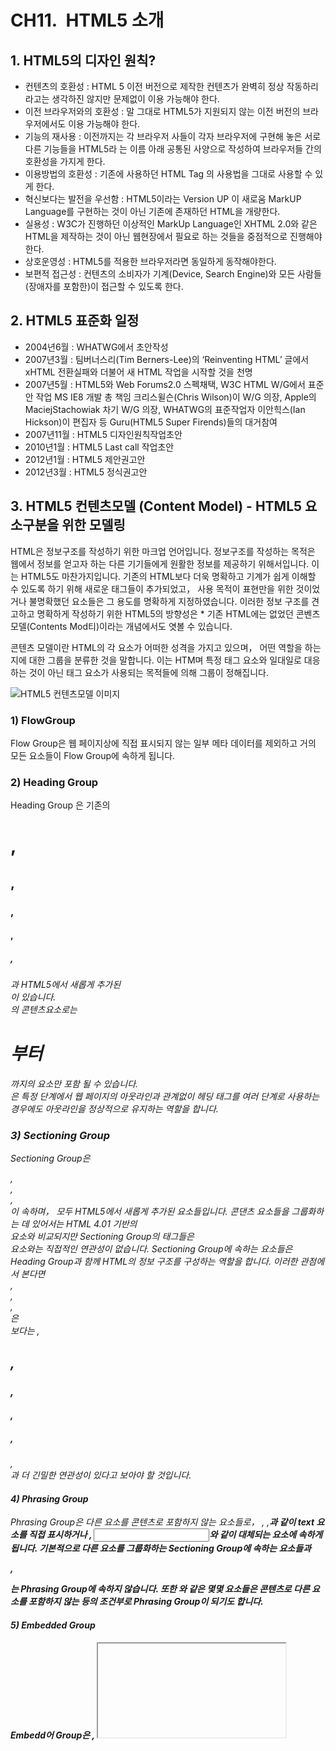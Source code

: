 # CH11.  HTML5 소개

##   

## 1\. HTML5의 디자인 원칙?

- 컨텐츠의 호환성 : HTML 5 이전 버전으로 제작한 컨텐츠가 완벽히 정상 작동하리라고는 생각하진 않지만 문제없이 이용 가능해야 한다.
- 이전 브라우저와의 호환성 : 말 그대로 HTML5가 지원되지 않는 이전 버전의 브라우저에서도 이용 가능해야 한다.
- 기능의 재사용 : 이전까지는 각 브라우저 사들이 각자 브라우저에 구현해 놓은 서로 다른 기능들을 HTML5라 는 이름 아래 공통된 사양으로 작성하여 브라우저들 간의 호환성을 가지게 한다.
- 이용방법의 호환성 : 기존에 사용하던 HTML Tag 의 사용법을 그대로 사용할 수 있게 한다.
- 혁신보다는 발전을 우선함 : HTML5이라는 Version UP 이 새로움 MarkUP Language를 구현하는 것이 아닌 기존에 존재하던 HTML을 개량한다.
- 실용성 : W3C가 진행하던 이상적인 MarkUp Language인 XHTML 2.0와 같은 HTML을 제작하는 것이 아닌 웹현장에서 필요로 하는 것들을 중점적으로 진행해야한다.
- 상호운영성 : HTML5를 적용한 브라우저라면 동일하게 동작해야한다.
- 보편적 접근성 : 컨텐츠의 소비자가 기계(Device, Search Engine)와 모든 사람들(장애자를 포함한)이 접근할 수 있도록 한다.

  

## 2\. HTML5 표준화 일정

- 2004년6월 : WHATWG에서 초안작성
- 2007년3월 : 팀버너스리(Tim Berners-Lee)의 ‘Reinventing HTML’ 글에서 xHTML 전환실패와 더불어 새 HTML 작업을 시작할 것을 천명
- 2007년5월 : HTML5와 Web Forums2.0 스펙채택, W3C HTML W/G에서 표준안 작업 MS IE8 개발 총 책임 크리스윌슨(Chris Wilson)이 W/G 의장, Apple의 MaciejStachowiak 차기 W/G 의장, WHATWG의 표준작업자 이안힉스(Ian Hickson)이 편집자 등 Guru(HTML5 Super Firends)들의 대거참여
- 2007년11월 : HTML5 디자인원칙작업초안
- 2010년1월 : HTML5 Last call 작업초안
- 2012년1월 : HTML5 제안권고안
- 2012년3월 : HTML5 정식권고안

  

## 3\. HTML5 컨텐츠모델 (Content Model) - HTML5 요소구분을 위한 모델링

HTML은 정보구조를 작성하기 위한 마크업 언어입니다. 정보구조를 작성하는 목적은 웹에서 정보를 얻고자 하는 다른 기기들에게 원활한 정보를 제공하기 위해서입니다. 이는 HTML5도 마찬가지입니다. 기존의 HTML보다 더욱 명확하고 기계가 쉽게 이해할 수 있도록 하기 위해 새로운 태그들이 추가되었고， 사용 목적이 표현만을 위한 것이었거나 불명확했던 요소들은 그 용도를 명확하게 지정하였습니다. 이러한 정보 구조를 견고하고 명확하게 작성하기 위한 HTML5의 방향성은 \* 기존 HTML에는 없었던 콘벤츠 모델(Contents Mod티)이라는 개념에서도 엿볼 수 있습니다.

콘텐츠 모델이란 HTML의 각 요소가 어떠한 성격을 가지고 있으며， 어떤 역할을 하는지에 대한 그룹을 분류한 것을 말합니다. 이는 HTM며 특정 태그 요소와 일대일로 대응하는 것이 아닌 태그 요소가 사용되는 목적들에 의해 그룹이 정해집니다.

  

  

![HTML5 컨텐츠모델 이미지](http://wdschools.co.kr/gate/classroom/chapter1-html5/images/tag-img6.jpg)

  

  

### 1) FlowGroup

Flow Group은 웹 페이지상에 직접 표시되지 않는 일부 메타 데이터를 제외하고 거의 모든 요소들이 Flow Group에 속하게 됩니다.

  

### 2) Heading Group

Heading Group 은 기존의 <h1>, <h2>, <h3>, <h4> , <h5>, <h6>과 HTML5에서 새롭게 추가된 <hgroup> 이 있습니다. <hgroup>의 콘텐츠요소로는 <h1>부터 <h6>까지의 요소만 포함 될 수 있습니다. <hgroup>은 특정 단계에서 웹 페이지의 아웃라인과 관계없이 헤딩 태그를 여러 단계로 사용하는 경우에도 아웃라인을 정상적으로 유지하는 역할을 합니다.

  

### 3) Sectioning Group

Sectioning Group은 <article>, <aside>, <nav>, <section> 이 속하며， 모두 HTML5에서 새롭게 추가된 요소들입니다. 콘댄츠 요소들을 그룹화하는 데 있어서는 HTML 4.01 기반의 <div> 요소와 비교되지만 Sectioning Group의 태그들은 <div> 요소와는 직접적인 연관성이 없습니다. Sectioning Group에 속하는 요소들은 Heading Group과 함께 HTML의 정보 구조를 구성하는 역할을 합니다. 이러한 관점에서 본다면 <article>, <aside>, <nav>, <section>은 <div>보다는 <hl>, <h2>, <h3>, <h4>, <h5> , <h6>, <hgroup>과 더 긴밀한 연관성이 있다고 보아야 할 것입니다.

  

#### 4) Phrasing Group

Phrasing Group은 다른 요소를 콘텐츠로 포함하지 않는 요소들로， <em> , <span>,<strong>과 같이 text 요소를 직접 표시하거나 <img>, <input>와 같이 대체되는 요소에 속하게 됩니다. 기본적으로 다른 요소를 그룹화하는 Sectioning Group에 속하는 요소들과 <div>, <p>는 Phrasing Group에 속하지 않습니다. 또한 <a>와 같은 몇몇 요소들은 콘텐츠로 다른 요소를 포함하지 않는 등의 조건부로 Phrasing Group이 되기도 합니다.

  

#### 5) Embedded Group

Embedd어 Group은 <img>, <iframe>, <video> , <canvas> 등과 같이 외부 자원을 웹페이지에 포함하는 요소들입니다. 또한 HTML 요소가 아닌 다른 언어로 표시된 SVG와 같은 요소도 Embedded Group에 속하게 됩니다.

  

#### 6) Interactive Group

Interactive Group은 사용자와 상호 작용을 하는 <a>, <button>, <textarea>의 요소입니다. 기본적으로 Interactive Group에 속하는 <input>요소도 type속성이 hidden으로 지정될 경우， 사용자가 이를 조작할 수 없게 되므로 Interactive Group에 포함되지 않습니다. 이와는 반대로 기본적으로는 Embedded Group에 속하는 <img> 의 경우 usemap 속성이 적용되어 사용자의 조작에 반응하는 형태가 되면 Interactive Group에도 속하게 됩니다.

  

#### 7) Metadata Group

Metadata Group은 기본적으로 웹 브라우저에 표시되지 않는 <meta>, <title>， <link> 등과 같은 메타정보를 제공하는 요소들입니다.

  

  

## 4\. HTML5 아웃라인

  

화면으로 보면 아무런 차이가 없어 보이지만 HTML5는 기존의 HTML 4.01나 XHTML 1.0과는 다른 점이 있습니다. 

눈에 보이지 않는 어떤 구조가 자동으로 생겨나는데 눈에 보이지 않기 때문에 '암묵적인 구조 생성'이라고 한다. 이것은 HTML5에 도입된 아웃라인(Outline) 개념 때문에 나타나는 현상이다. 

HTML이 정보를 구성하는 마크업 언어라면 DOM의 구조를 나타내는 아웃라인 알고니즘은 기계적으로 정보구조를 파악할 수 있는 개념입니다.

  

1. 눈에 보이지 않는 구조가 암묵적으로 생김
2. HTML5에 적용된 아웃라인 개념 도입.

  

![HTML5 아웃라인 이미지](http://wdschools.co.kr/gate/classroom/chapter1-html5/images/tag-img7.jpg)

  

  

## 5\. HTML5의 아웃라인 구조 확인하는 방법 \-   [샘플보기](http://wdschools.co.kr/gate/classroom/chapter1-html5/page/sample/html5-test1.html)

  

1. HTML5 Outliner 웹 서비스 페이지 접속 ([http://gsnedders.html5.org/outliner)](http://gsnedders.html5.org/outliner\))
2. 크롬앱스토어 크롬 확장프로그램 설치 - 크롬 HTML5 Outliner / headingsMap 설치 후 확인